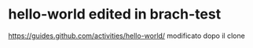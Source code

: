 # hello-world edited in brach-test
https://guides.github.com/activities/hello-world/
modificato dopo il clone
